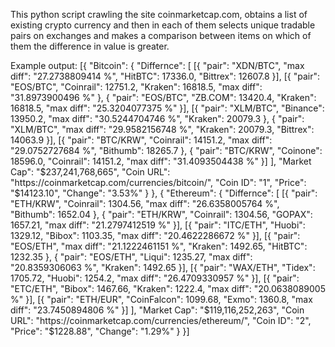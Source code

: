 This python script crawling the site coinmarketcap.com, obtains a list of existing crypto currency and then in each of them selects unique tradable pairs on exchanges and makes a comparison between items on which of them the difference in value is greater.

Example output:
[{
	"Bitcoin": {
		"Differnce": [
			[{
				"pair": "XDN/BTC",
				"max diff": "27.2738809414 %",
				"HitBTC": 17336.0,
				"Bittrex": 12607.8
			}],
			[{
				"pair": "EOS/BTC",
				"Coinrail": 12751.2,
				"Kraken": 16818.5,
				"max diff": "31.8973900496 %"
			}, {
				"pair": "EOS/BTC",
				"ZB.COM": 13420.4,
				"Kraken": 16818.5,
				"max diff": "25.3204077375 %"
			}],
			[{
				"pair": "XLM/BTC",
				"Binance": 13950.2,
				"max diff": "30.5244704746 %",
				"Kraken": 20079.3
			}, {
				"pair": "XLM/BTC",
				"max diff": "29.9582156748 %",
				"Kraken": 20079.3,
				"Bittrex": 14063.9
			}],
			[{
				"pair": "BTC/KRW",
				"Coinrail": 14151.2,
				"max diff": "29.0752727684 %",
				"Bithumb": 18265.7
			}, {
				"pair": "BTC/KRW",
				"Coinone": 18596.0,
				"Coinrail": 14151.2,
				"max diff": "31.4093504438 %"
			}]
		],
		"Market Cap": "$237,241,768,665",
		"Coin URL": "https://coinmarketcap.com/currencies/bitcoin/",
		"Coin ID": "1",
		"Price": "$14123.10",
		"Change": "3.53%"
	}
}, {
	"Ethereum": {
		"Differnce": [
			[{
				"pair": "ETH/KRW",
				"Coinrail": 1304.56,
				"max diff": "26.6358005764 %",
				"Bithumb": 1652.04
			}, {
				"pair": "ETH/KRW",
				"Coinrail": 1304.56,
				"GOPAX": 1657.21,
				"max diff": "21.2797412519 %"
			}],
			[{
				"pair": "ITC/ETH",
				"Huobi": 1329.12,
				"Bibox": 1103.35,
				"max diff": "20.4622286672 %"
			}],
			[{
				"pair": "EOS/ETH",
				"max diff": "21.1222461151 %",
				"Kraken": 1492.65,
				"HitBTC": 1232.35
			}, {
				"pair": "EOS/ETH",
				"Liqui": 1235.27,
				"max diff": "20.8359306063 %",
				"Kraken": 1492.65
			}],
			[{
				"pair": "WAX/ETH",
				"Tidex": 1705.72,
				"Huobi": 1254.2,
				"max diff": "26.4709330957 %"
			}],
			[{
				"pair": "ETC/ETH",
				"Bibox": 1467.66,
				"Kraken": 1222.4,
				"max diff": "20.0638089005 %"
			}],
			[{
				"pair": "ETH/EUR",
				"CoinFalcon": 1099.68,
				"Exmo": 1360.8,
				"max diff": "23.7450894806 %"
			}]
		],
		"Market Cap": "$119,116,252,263",
		"Coin URL": "https://coinmarketcap.com/currencies/ethereum/",
		"Coin ID": "2",
		"Price": "$1228.88",
		"Change": "1.29%"
	}
}]
